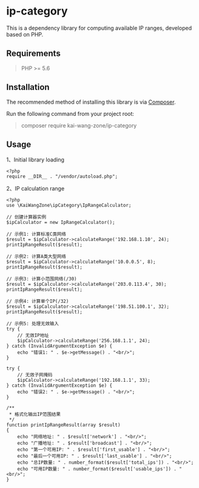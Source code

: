 # ip-category
This is a dependency library for computing available IP ranges, developed based on PHP.

## Requirements 
> PHP >= 5.6

## Installation
The recommended method of installing this library is via [Composer](https://getcomposer.org/).

Run the following command from your project root:

> composer require kai-wang-zone/ip-category


## Usage

1、Initial library loading
```
<?php
require __DIR__ . "/vendor/autoload.php";

```

2、IP calculation range
```
<?php
use \KaiWangZone\ipCategory\IpRangeCalculator;

// 创建计算器实例
$ipCalculator = new IpRangeCalculator();

// 示例1: 计算标准C类网络
$result = $ipCalculator->calculateRange('192.168.1.10', 24);
printIpRangeResult($result);

// 示例2: 计算A类大型网络
$result = $ipCalculator->calculateRange('10.0.0.5', 8);
printIpRangeResult($result);

// 示例3: 计算小范围网络(/30)
$result = $ipCalculator->calculateRange('203.0.113.4', 30);
printIpRangeResult($result);

// 示例4: 计算单个IP(/32)
$result = $ipCalculator->calculateRange('198.51.100.1', 32);
printIpRangeResult($result);

// 示例5: 处理无效输入
try {
    // 无效IP地址
    $ipCalculator->calculateRange('256.168.1.1', 24);
} catch (InvalidArgumentException $e) {
    echo "错误1: " . $e->getMessage() . "<br/>";
}

try {
    // 无效子网掩码
    $ipCalculator->calculateRange('192.168.1.1', 33);
} catch (InvalidArgumentException $e) {
    echo "错误2: " . $e->getMessage() . "<br/>";
}

/**
 * 格式化输出IP范围结果
 */
function printIpRangeResult(array $result)
{
    echo "网络地址: " . $result['network'] . "<br/>";
    echo "广播地址: " . $result['broadcast'] . "<br/>";
    echo "第一个可用IP: " . $result['first_usable'] . "<br/>";
    echo "最后一个可用IP: " . $result['last_usable'] . "<br/>";
    echo "总IP数量: " . number_format($result['total_ips']) . "<br/>";
    echo "可用IP数量: " . number_format($result['usable_ips']) . "<br/>";
}
```

